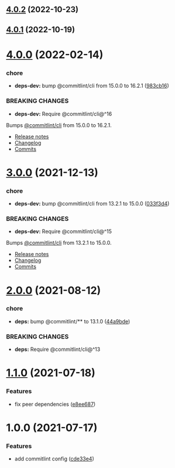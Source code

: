 ## [4.0.2](https://github.com/dryauk/commitlint-config/compare/v4.0.1...v4.0.2) (2022-10-23)

## [4.0.1](https://github.com/dryauk/commitlint-config/compare/v4.0.0...v4.0.1) (2022-10-19)

# [4.0.0](https://github.com/dryauk/commitlint-config/compare/v3.0.0...v4.0.0) (2022-02-14)


### chore

* **deps-dev:** bump @commitlint/cli from 15.0.0 to 16.2.1 ([983cb16](https://github.com/dryauk/commitlint-config/commit/983cb1640e4af8ab0da8e9f1da087abac0954652))


### BREAKING CHANGES

* **deps-dev:** Require @commitlint/cli@^16

Bumps [@commitlint/cli](https://github.com/conventional-changelog/commitlint/tree/HEAD/@commitlint/cli) from 15.0.0 to 16.2.1.
- [Release notes](https://github.com/conventional-changelog/commitlint/releases)
- [Changelog](https://github.com/conventional-changelog/commitlint/blob/master/@commitlint/cli/CHANGELOG.md)
- [Commits](https://github.com/conventional-changelog/commitlint/commits/v16.2.1/@commitlint/cli)

# [3.0.0](https://github.com/dryauk/commitlint-config/compare/v2.0.0...v3.0.0) (2021-12-13)


### chore

* **deps-dev:** bump @commitlint/cli from 13.2.1 to 15.0.0 ([033f3d4](https://github.com/dryauk/commitlint-config/commit/033f3d455ba768a67ca7c1fe0112d5a197cdf618))


### BREAKING CHANGES

* **deps-dev:** Require @commitlint/cli@^15

Bumps [@commitlint/cli](https://github.com/conventional-changelog/commitlint/tree/HEAD/@commitlint/cli) from 13.2.1 to 15.0.0.
- [Release notes](https://github.com/conventional-changelog/commitlint/releases)
- [Changelog](https://github.com/conventional-changelog/commitlint/blob/master/@commitlint/cli/CHANGELOG.md)
- [Commits](https://github.com/conventional-changelog/commitlint/commits/v15.0.0/@commitlint/cli)

# [2.0.0](https://github.com/dryauk/commitlint-config/compare/v1.1.0...v2.0.0) (2021-08-12)


### chore

* **deps:** bump @commitlint/** to 13.1.0 ([44a9bde](https://github.com/dryauk/commitlint-config/commit/44a9bde5af35e2353728ed88dab875e592923a3b))


### BREAKING CHANGES

* **deps:** Require @commitlint/cli@^13

# [1.1.0](https://github.com/dryauk/commitlint-config/compare/v1.0.0...v1.1.0) (2021-07-18)


### Features

* fix peer dependencies ([e8ee687](https://github.com/dryauk/commitlint-config/commit/e8ee6879c54692d852ddf254f6d0ab0d7663a653))

# 1.0.0 (2021-07-17)


### Features

* add commitlint config ([cde33e4](https://github.com/dryauk/commitlint-config/commit/cde33e45d55b764890b9bf04371b63db1ea427a6))
